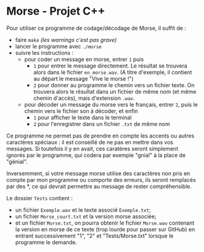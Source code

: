 # Morse - Projet C++

Pour utiliser ce programme de codage/décodage de Morse, il suffit de :
* faire `make`  *(les warnings c'est pas grave)*
* lancer le programme avec `./morse`
* suivre les instructions :
  * pour coder un message en morse, entrer `1` puis
    * `1` pour entrer le message directement. Le résultat se trouvera alors dans le fichier `en_morse.wav`. (A titre d'exemple, il contient au départ le message "Vive le morse !")
    * `2` pour donner au programme le chemin vers un fichier texte. On trouvera alors le résultat dans un fichier de même nom (et même chemin d'accès), mais d'extension `.wav`.
  * pour décoder un message du morse vers le français, entrer `2`, puis le chemin vers le fichier son à décoder, et enfin
    * `1` pour afficher le texte dans le terminal
    * `2` pour l'enregistrer dans un fichier `.txt` de même nom


Ce programme ne permet pas de prendre en compte les accents ou autres caractères spéciaux : il est conseillé de ne pas en mettre dans vos messages. 
Si toutefois il y en avait, ces caratères seront simplement ignorés par le programme, qui codera par exemple "gnial" à la place de "génial".

Inversemment, si votre message morse utilise des caractères non pris en compte par mon programme ou comporte des erreurs, ils seront remplacés par des \*, ce qui devrait permettre au message de rester compréhensible.

Le dossier `Tests` contient :
- un fichier `Exemple.wav` et le texte associé `Exemple.txt`; 
- un fichier `Morse_court.txt` et la version morse associée;
- et un fichier `Morse.txt`, on pourra obtenir le fichier `Morse.wav` contenant la version en morse de ce texte (trop lourde pour passer sur GitHub) en entrant successivement  "1", "2" et "Tests/Morse.txt" lorsque le programme le demande.
